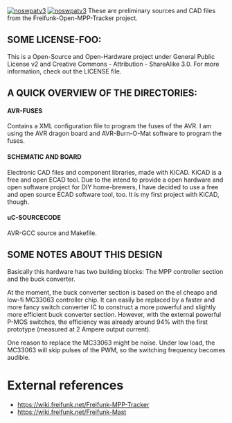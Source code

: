 [![noswpatv3](http://zoobab.wdfiles.com/local--files/start/noupcv3.jpg)](https://ffii.org/donate-now-to-save-europe-from-software-patents-says-ffii/)
[![noswpatv3](http://zoobab.wdfiles.com/local--files/start/noupcv3.jpg)](https://ffii.org/donate-now-to-save-europe-from-software-patents-says-ffii/)
These are preliminary sources and CAD files from the
Freifunk-Open-MPP-Tracker project.


## SOME LICENSE-FOO:
This is a Open-Source and Open-Hardware project under General Public License
v2 and Creative Commons - Attribution - ShareAlike 3.0.
For more information, check out the LICENSE file.

## A QUICK OVERVIEW OF THE DIRECTORIES:

#### AVR-FUSES
Contains a XML configuration file to program the fuses of the AVR. I am
using the AVR dragon board and AVR-Burn-O-Mat software to program the fuses.

#### SCHEMATIC AND BOARD
Electronic CAD files and component libraries, made with KiCAD. KiCAD is a free and
open ECAD tool.  Due to the intend to provide a open hardware and open
software project for DIY home-brewers, I have decided to use a free and open
source ECAD software tool, too. It is my first project with KiCAD, though.

#### uC-SOURCECODE
AVR-GCC source and Makefile. 

## SOME NOTES ABOUT THIS DESIGN
Basically this hardware has two building blocks: 
The MPP controller section and the buck converter.

At the moment, the buck converter section is based on the el cheapo and
low-fi MC33063 controller chip.  It can easily be replaced by a faster and
more fancy switch converter IC to construct a more powerful and slightly more 
efficient buck converter section.  However, with the external powerful P-MOS
switches, the efficiency was already around 94% with the first prototype 
(measured at 2 Ampere output current).

One reason to replace the MC33063 might be noise. Under low load, the
MC33063 will skip pulses of the PWM, so the switching frequency becomes
audible. 

# External references

* https://wiki.freifunk.net/Freifunk-MPP-Tracker
* https://wiki.freifunk.net/Freifunk-Mast

